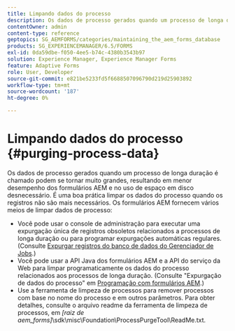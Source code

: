 ```yaml
---
title: Limpando dados do processo
description: Os dados de processo gerados quando um processo de longa duração é chamado podem se tornar muito grandes, resultando em menor desempenho dos formulários AEM e no uso de espaço em disco desnecessário. Veja como você pode limpar dados de processo.
contentOwner: admin
content-type: reference
geptopics: SG_AEMFORMS/categories/maintaining_the_aem_forms_database
products: SG_EXPERIENCEMANAGER/6.5/FORMS
exl-id: 0da59dbe-f050-4ee5-b74c-4380b3543b97
solution: Experience Manager, Experience Manager Forms
feature: Adaptive Forms
role: User, Developer
source-git-commit: e821be5233fd5f6688507096790d219d25903892
workflow-type: tm+mt
source-wordcount: '187'
ht-degree: 0%

---
```


# Limpando dados do processo {#purging-process-data}

Os dados de processo gerados quando um processo de longa duração é chamado podem se tornar muito grandes, resultando em menor desempenho dos formulários AEM e no uso de espaço em disco desnecessário. É uma boa prática limpar os dados do processo quando os registros não são mais necessários. Os formulários AEM fornecem vários meios de limpar dados de processo:

* Você pode usar o console de administração para executar uma expurgação única de registros obsoletos relacionados a processos de longa duração ou para programar expurgações automáticas regulares. (Consulte [Expurgar registros do banco de dados do Gerenciador de Jobs](/help/forms/using/admin-help/purge-records-job-manager-database.md#purge-records-from-the-job-manager-database).)
* Você pode usar a API Java dos formulários AEM e a API do serviço da Web para limpar programaticamente os dados do processo relacionados aos processos de longa duração. (Consulte &quot;Expurgação de dados do processo&quot; em [Programação com formulários AEM](https://www.adobe.com/go/learn_aemforms_programming_63).)
* Use a ferramenta de limpeza de processos para remover processos com base no nome do processo e em outros parâmetros. Para obter detalhes, consulte o arquivo readme da ferramenta de limpeza de processos, em *[raiz de aem_forms]*\sdk\misc\Foundation\ProcessPurgeTool\ReadMe.txt.
